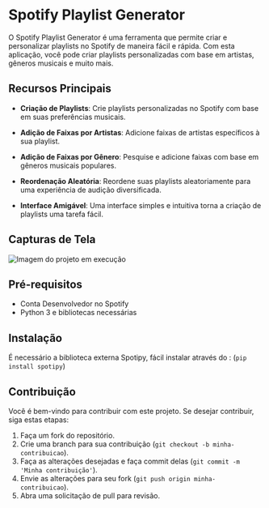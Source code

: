 # Spotify Playlist Generator

O Spotify Playlist Generator é uma ferramenta que permite criar e personalizar playlists no Spotify de maneira fácil e rápida. Com esta aplicação, você pode criar playlists personalizadas com base em artistas, gêneros musicais e muito mais.

## Recursos Principais

- **Criação de Playlists**: Crie playlists personalizadas no Spotify com base em suas preferências musicais.

- **Adição de Faixas por Artistas**: Adicione faixas de artistas específicos à sua playlist.

- **Adição de Faixas por Gênero**: Pesquise e adicione faixas com base em gêneros musicais populares.

- **Reordenação Aleatória**: Reordene suas playlists aleatoriamente para uma experiência de audição diversificada.

- **Interface Amigável**: Uma interface simples e intuitiva torna a criação de playlists uma tarefa fácil.

## Capturas de Tela

![Imagem do projeto em execução](https://i.imgur.com/SDe0Sqt.png)

## Pré-requisitos

- Conta Desenvolvedor no Spotify
- Python 3 e bibliotecas necessárias

## Instalação
É necessário a biblioteca externa Spotipy, fácil instalar através do : (`pip install spotipy`)

## Contribuição

Você é bem-vindo para contribuir com este projeto. Se desejar contribuir, siga estas etapas:

1. Faça um fork do repositório.
2. Crie uma branch para sua contribuição (`git checkout -b minha-contribuicao`).
3. Faça as alterações desejadas e faça commit delas (`git commit -m 'Minha contribuição'`).
4. Envie as alterações para seu fork (`git push origin minha-contribuicao`).
5. Abra uma solicitação de pull para revisão.

